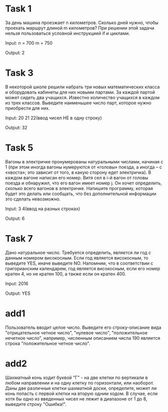 #  Task 1

За день машина проезжает n километров.
Сколько дней нужно, чтобы проехать маршрут длиной m километров?
При решении этой задачи нельзя пользоваться условной инструкцией if и циклами.

Input:
n = 700
m = 750

Output:
2

# Task 3
В некоторой школе решили набрать три новых математических класса 
и оборудовать кабинеты для них новыми партами.
За каждой партой может сидеть два учащихся. 
Известно количество учащихся в каждом из трех классов. 
Выведите наименьшее число парт, которое нужно приобрести для них.

Input:
20 21 22(ввод чисел НЕ в одну строку)

Output: 32
# Task 5
Вагоны в электричке пронумерованы натуральными числами, начиная с 1 
(при этом иногда вагоны нумеруются от «головы» поезда, а иногда – с 
«хвоста»; это зависит от того, в какую сторону едет электричка). 
В каждом вагоне написан его номер. Витя сел в i-й вагон от головы 
поезда и обнаружил, что его вагон имеет номер j. 
Он хочет определить, сколько всего вагонов в электричке. 
Напишите программу, которая будет это делать или сообщать, 
что без дополнительной информации это сделать 
невозможно.

Input: 3 4(ввод на разных строках)

Output: 6

# Task 7
Дано натуральное число. 
Требуется определить, является ли год с данным номером високосным. 
Если год является високосным, то выведите YES, иначе выведите NO.
Напомним, что в соответствии с григорианским календарем, год является 
високосным, если его номер кратен 4, но не кратен 100, а также если он 
кратен 400.

Input: 2016

Output: YES

# add1
Пользователь вводит целое число. 
Выведите его строку-описание вида "отрицательное четное число", "нулевое число", "положительное нечетное число", 
например, численным описанием числа 190 является строка "положительное четное число".

# add2
Шахматный конь ходит буквой "Г" - на две клетки по вертикали в любом направлении 
и на одну клетку по горизонтали, или наоборот. 
Даны две различные клетки шахматной доски, определите, может ли конь попасть 
с первой клетки на вторую одним ходом. 
В случае, если хотя бы одно из введенных чисел не лежит в диапазоне от 1 до 8, 
выведите строку "Ошибка!".
